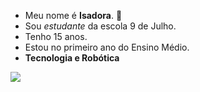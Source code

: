 - Meu nome é **Isadora**. 🧁
- Sou _estudante_ da escola 9 de Julho.
- Tenho 15 anos.
- Estou no primeiro ano do Ensino Médio.
- **Tecnologia e Robótica**



![](https://media1.giphy.com/media/v1.Y2lkPTc5MGI3NjExamVldjBvOTdmNnFwbmdhdWN1NGpwcXYwemI4ajZyNm52Nm85YzlubiZlcD12MV9pbnRlcm5hbF9naWZfYnlfaWQmY3Q9Zw/3NtY188QaxDdC/giphy.webp)
